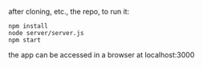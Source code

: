 after cloning, etc., the repo,
to run it:
```
npm install 
node server/server.js
npm start
```
the app can be accessed in a browser at localhost:3000
